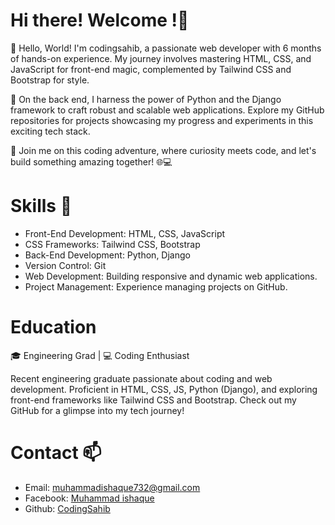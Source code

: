 # Hi there! Welcome !👋

👋 Hello, World! I'm codingsahib, a passionate web developer with 6 months of hands-on experience. My journey involves mastering HTML, CSS, and JavaScript for front-end magic, complemented by Tailwind CSS and Bootstrap for style.

🐍 On the back end, I harness the power of Python and the Django framework to craft robust and scalable web applications. Explore my GitHub repositories for projects showcasing my progress and experiments in this exciting tech stack.

🚀 Join me on this coding adventure, where curiosity meets code, and let's build something amazing together! 🌐💻
# Skills 🚀

- Front-End Development: HTML, CSS, JavaScript
- CSS Frameworks: Tailwind CSS, Bootstrap
- Back-End Development: Python, Django
- Version Control: Git
- Web Development: Building responsive and dynamic web applications.
- Project Management: Experience managing projects on GitHub.

# Education 

🎓 Engineering Grad | 💻 Coding Enthusiast

Recent engineering graduate passionate about coding and web development. Proficient in HTML, CSS, JS, Python (Django), and exploring front-end frameworks like Tailwind CSS and Bootstrap. Check out my GitHub for a glimpse into my tech journey! 

# Contact 📫

- Email: [muhammadishaque732@gmail.com](muhammadishaque732@gmail.com)
- Facebook: [Muhammad ishaque](https://www.facebook.com/muhammad.ishaque.7121/)
- Github: [CodingSahib]([https://github.com/CodingSahib](https://github.com/IshaqueThePassionate))



<!--
**CodingSahib/CodingSahib** is a ✨ _special_ ✨ repository because its `README.md` (this file) appears on your GitHub profile.


Here are some ideas to get you started:

- 🔭 I’m currently working on ...
- 🌱 I’m currently learning ...
- 👯 I’m looking to collaborate on ...
- 🤔 I’m looking for help with ...
- 💬 Ask me about ...
- 📫 How to reach me: ...
- 😄 Pronouns: ...
- ⚡ Fun fact: ...
-->

